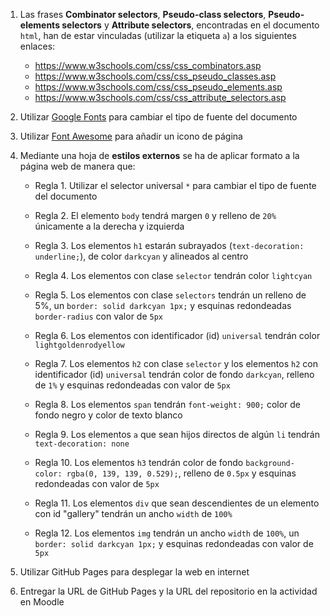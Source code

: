 1. Las frases **Combinator selectors**, **Pseudo-class selectors**, **Pseudo-elements selectors** y **Attribute selectors**, encontradas en el documento `html`, han de estar vinculadas (utilizar la etiqueta `a`) a los siguientes enlaces:
 
    * https://www.w3schools.com/css/css_combinators.asp
    * https://www.w3schools.com/css/css_pseudo_classes.asp
    * https://www.w3schools.com/css/css_pseudo_elements.asp
    * https://www.w3schools.com/css/css_attribute_selectors.asp

2. Utilizar [Google Fonts](https://fonts.google.com/) para cambiar el tipo de fuente del documento

3. Utilizar [Font Awesome](https://fontawesome.com/) para añadir un icono de página

4. Mediante una hoja de **estilos externos** se ha de aplicar formato a la página web de manera que:

    * Regla 1. Utilizar el selector universal `*` para cambiar el tipo de fuente del documento

    * Regla 2. El elemento `body` tendrá margen `0` y relleno de `20%` únicamente a la derecha y izquierda
    
    * Regla 3. Los elementos `h1` estarán subrayados (`text-decoration: underline;`), de color `darkcyan` y alineados al centro

    * Regla 4. Los elementos con clase `selector` tendrán color `lightcyan`

    * Regla 5. Los elementos con clase `selectors` tendrán un relleno de 5%, un `border: solid darkcyan 1px;` y esquinas redondeadas `border-radius` con valor de `5px`
    
    * Regla 6. Los elementos con identificador (id) `universal` tendrán color `lightgoldenrodyellow` 
    
    * Regla 7. Los elementos `h2` con clase `selector` y los elementos `h2` con identificador (id) `universal` tendrán color de fondo `darkcyan`, relleno de `1%` y esquinas redondeadas con valor de `5px`
    
    * Regla 8. Los elementos `span` tendrán `font-weight: 900;` color de fondo negro y color de texto blanco
    
    * Regla 9. Los elementos `a` que sean hijos directos de algún `li` tendrán `text-decoration: none`
    
    * Regla 10. Los elementos `h3` tendrán color de fondo `background-color: rgba(0, 139, 139, 0.529);`, relleno de `0.5px` y esquinas redondeadas con valor de `5px`
    
    * Regla 11. Los elementos `div` que sean descendientes de un elemento con id "gallery" tendrán un ancho `width` de `100%`
    
    * Regla 12. Los elementos `img` tendrán un ancho `width` de `100%`, un `border: solid darkcyan 1px;` y esquinas redondeadas con valor de `5px`

5. Utilizar GitHub Pages para desplegar la web en internet
6. Entregar la URL de GitHub Pages y la URL del repositorio en la actividad en Moodle